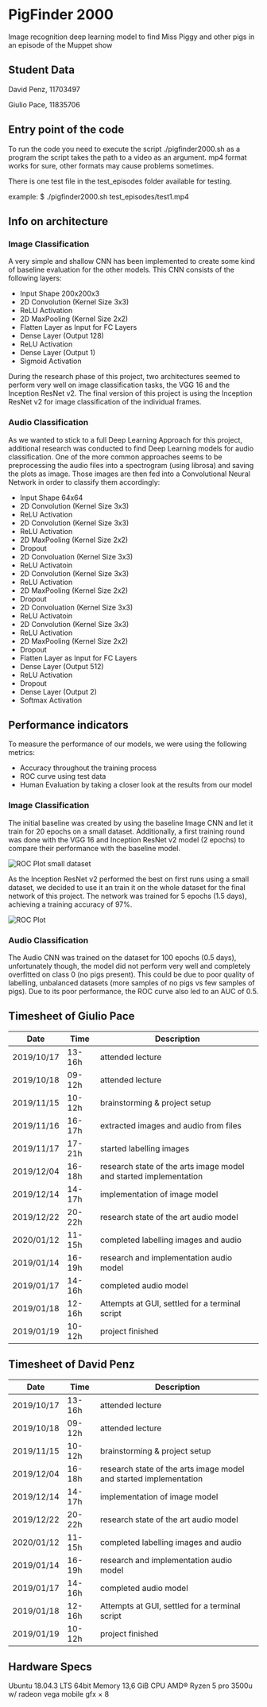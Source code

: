# PigFinder 2000
Image recognition deep learning model to find Miss Piggy and other pigs in an episode of the Muppet show

## Student Data
David Penz, 11703497

Giulio Pace, 11835706

## Entry point of the code

To run the code you need to execute the script ./pigfinder2000.sh as a program
the script takes the path to a video as an argument. mp4 format works for sure, other formats may cause problems sometimes.

There is one test file in the test_episodes folder available for testing.

example:
$ ./pigfinder2000.sh test_episodes/test1.mp4

## Info on architecture
### Image Classification
A very simple and shallow CNN has been implemented to create some kind of baseline evaluation for the other models. This CNN consists of the following layers:
- Input Shape 200x200x3
- 2D Convolution (Kernel Size 3x3)
- ReLU Activation
- 2D MaxPooling (Kernel Size 2x2)
- Flatten Layer as Input for FC Layers
- Dense Layer (Output 128)
- ReLU Activation
- Dense Layer (Output 1)
- Sigmoid Activation

During the research phase of this project, two architectures seemed to perform very well on image classification tasks, the VGG 16 and the Inception ResNet v2. The final version of this project is using the Inception ResNet v2 for image classification of the individual frames.
### Audio Classification
As we wanted to stick to a full Deep Learning Approach for this project, additional research was conducted to find Deep Learning models for audio classification. One of the more common approaches seems to be preprocessing the audio files into a spectrogram (using librosa) and saving the plots as image. Those images are then fed into a Convolutional Neural Network in order to classify them accordingly:
- Input Shape 64x64
- 2D Convolution (Kernel Size 3x3)
- ReLU Activation
- 2D Convolution (Kernel Size 3x3)
- ReLU Activation
- 2D MaxPooling (Kernel Size 2x2)
- Dropout
- 2D Convoluation (Kernel Size 3x3)
- ReLU Activatoin
- 2D Convolution (Kernel Size 3x3)
- ReLU Activation
- 2D MaxPooling (Kernel Size 2x2)
- Dropout
- 2D Convoluation (Kernel Size 3x3)
- ReLU Activatoin
- 2D Convolution (Kernel Size 3x3)
- ReLU Activation
- 2D MaxPooling (Kernel Size 2x2)
- Dropout
- Flatten Layer as Input for FC Layers
- Dense Layer (Output 512)
- ReLU Activation
- Dropout
- Dense Layer (Output 2)
- Softmax Activation

## Performance indicators
To measure the performance of our models, we were using the following metrics:
- Accuracy throughout the training process
- ROC curve using test data
- Human Evaluation by taking a closer look at the results from our model
### Image Classification
The initial baseline was created by using the baseline Image CNN and let it train for 20 epochs on a small dataset. Additionally, a first training round was done with the VGG 16 and Inception ResNet v2 model (2 epochs) to compare their performance with the baseline model.

![ROC Plot small dataset](ROC_plot_small_dataset_present.png)
  
As the Inception ResNet v2 performed the best on first runs using a small dataset, we decided to use it an train it on the whole dataset for the final network of this project. The network was trained for 5 epochs (1.5 days), achieving a training accuracy of 97%.

![ROC Plot](inception_resnet_v2_all.py_plot.png)

### Audio Classification
The Audio CNN was trained on the dataset for 100 epochs (0.5 days), unfortunately though, the model did not perform very well and completely overfitted on class 0 (no pigs present). This could be due to poor quality of labelling, unbalanced datasets (more samples of no pigs vs few samples of pigs). Due to its poor performance, the ROC curve also led to an AUC of 0.5.

## Timesheet of Giulio Pace
| Date        | Time    | Description                     									|
|-------------|---------|-------------------------------------------------------------------|
| 2019/10/17  | 13-16h  | attended lecture                									|
| 2019/10/18  | 09-12h  | attended lecture                									|
| 2019/11/15  | 10-12h  | brainstorming & project setup   									|
| 2019/11/16  | 16-17h  | extracted images and audio from files 							|
| 2019/11/17  | 17-21h  | started labelling images		  									|
| 2019/12/04  | 16-18h  | research state of the arts image model and started implementation | 
| 2019/12/14  | 14-17h  | implementation of image model 									| 
| 2019/12/22  | 20-22h  | research state of the art audio model								|
| 2020/01/12  | 11-15h  | completed labelling images and audio 								|
| 2019/01/14  | 16-19h  | research and implementation audio model							|
| 2019/01/17  | 14-16h  | completed audio model 											|
| 2019/01/18  | 12-16h  | Attempts at GUI, settled for a terminal script 					|
| 2019/01/19  | 10-12h  | project finished 													|




## Timesheet of David Penz
| Date        | Time    | Description                     									|
|-------------|---------|-------------------------------------------------------------------|
| 2019/10/17  | 13-16h  | attended lecture                									|
| 2019/10/18  | 09-12h  | attended lecture                									|
| 2019/11/15  | 10-12h  | brainstorming & project setup   									|
| 2019/12/04  | 16-18h  | research state of the arts image model and started implementation | 
| 2019/12/14  | 14-17h  | implementation of image model 									| 
| 2019/12/22  | 20-22h  | research state of the art audio model								|
| 2020/01/12  | 11-15h  | completed labelling images and audio 								|
| 2019/01/14  | 16-19h  | research and implementation audio model							|
| 2019/01/17  | 14-16h  | completed audio model 											|
| 2019/01/18  | 12-16h  | Attempts at GUI, settled for a terminal script 					|
| 2019/01/19  | 10-12h  | project finished 													|


## Hardware Specs
Ubuntu 18.04.3 LTS 64bit
Memory 13,6 GiB
CPU AMD® Ryzen 5 pro 3500u w/ radeon vega mobile gfx × 8 
